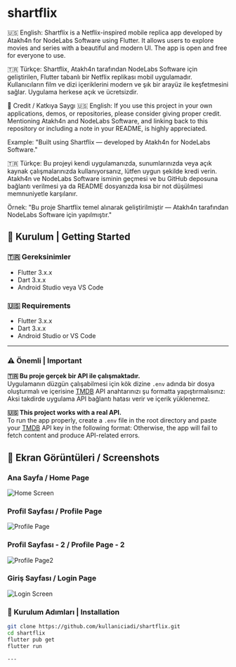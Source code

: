 # shartflix
🇺🇸 English:
Shartflix is a Netflix-inspired mobile replica app developed by Atakh4n for NodeLabs Software using Flutter. It allows users to explore movies and series with a beautiful and modern UI. The app is open and free for everyone to use.

🇹🇷 Türkçe:
Shartflix, Atakh4n tarafından NodeLabs Software için geliştirilen, Flutter tabanlı bir Netflix replikası mobil uygulamadır. Kullanıcıların film ve dizi içeriklerini modern ve şık bir arayüz ile keşfetmesini sağlar. Uygulama herkese açık ve ücretsizdir.

🙏 Credit / Katkıya Saygı 
🇺🇸 English:
If you use this project in your own applications, demos, or repositories, please consider giving proper credit.
Mentioning Atakh4n and NodeLabs Software, and linking back to this repository or including a note in your README, is highly appreciated.

Example:
"Built using Shartflix — developed by Atakh4n for NodeLabs Software."

🇹🇷 Türkçe:
Bu projeyi kendi uygulamanızda, sunumlarınızda veya açık kaynak çalışmalarınızda kullanıyorsanız, lütfen uygun şekilde kredi verin.
Atakh4n ve NodeLabs Software isminin geçmesi ve bu GitHub deposuna bağlantı verilmesi ya da README dosyanızda kısa bir not düşülmesi memnuniyetle karşılanır.

Örnek:
"Bu proje Shartflix temel alınarak geliştirilmiştir — Atakh4n tarafından NodeLabs Software için yapılmıştır."


## 🚀 Kurulum | Getting Started

### 🇹🇷 Gereksinimler  
- Flutter 3.x.x  
- Dart 3.x.x  
- Android Studio veya VS Code

### 🇺🇸 Requirements  
- Flutter 3.x.x  
- Dart 3.x.x  
- Android Studio or VS Code

---

### ⚠️ Önemli | Important

**🇹🇷 Bu proje gerçek bir API ile çalışmaktadır.**  
Uygulamanın düzgün çalışabilmesi için kök dizine `.env` adında bir dosya oluşturmalı ve içerisine [TMDB](https://www.themoviedb.org/) API anahtarınızı şu formatta yapıştırmalısınız:
Aksi takdirde uygulama API bağlantı hatası verir ve içerik yüklenemez.

**🇺🇸 This project works with a real API.**  
To run the app properly, create a `.env` file in the root directory and paste your [TMDB](https://www.themoviedb.org/) API key in the following format:
Otherwise, the app will fail to fetch content and produce API-related errors.




## 📸 Ekran Görüntüleri / Screenshots
### Ana Sayfa / Home Page
![Home Screen](screenshots/home.png)

### Profil Sayfası / Profile Page
![Profile Page](screenshots/profile.png)

### Profil Sayfası - 2 / Profile Page - 2
![Profile Page2](screenshots/profile2.png)

### Giriş Sayfası / Login Page
![Login Screen](screenshots/login.png)


### 🔧 Kurulum Adımları | Installation
```bash
git clone https://github.com/kullaniciadi/shartflix.git
cd shartflix
flutter pub get
flutter run

---



